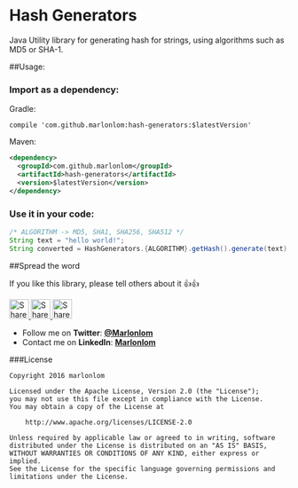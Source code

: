 # Hash Generators

Java Utility library for generating hash for strings, using algorithms such as MD5 or SHA-1.

##Usage:

### Import as a dependency:

Gradle:

```
compile 'com.github.marlonlom:hash-generators:$latestVersion'
```

Maven:

```xml
<dependency>
  <groupId>com.github.marlonlom</groupId>
  <artifactId>hash-generators</artifactId>
  <version>$latestVersion</version>
</dependency>
```

### Use it in your code:

```java
/* ALGORITHM -> MD5, SHA1, SHA256, SHA512 */
String text = "hello world!";
String converted = HashGenerators.{ALGORITHM}.getHash().generate(text);
```

##Spread the word

If you like this library, please tell others about it :thumbsup::thumbsup:

<a href="https://twitter.com/intent/tweet?text=Simple%20utility%20for%20generating%20text%20hashes,%20Check%20out%20this%20awesome%20library%20on%20Github%3A%20https://github.com/marlonlom/hash-generators" target="_blank" title="share to twitter" style="width:100%"><img src="https://github.com/marlonlom/staticmaps_builder/blob/master/design/twitter_icon.png" title="Share on Twitter" width="35" height=35 />
<a href="https://plus.google.com/share?url=https://github.com/marlonlom/hash-generators" target="_blank" title="share to G+" style="width:100%"><img src="https://github.com/marlonlom/staticmaps_builder/blob/master/design/googleplus_icon.png" target="_blank"  title="Share on Google+" width="35" height=35 />
<a href="https://www.facebook.com/sharer/sharer.php?u=https://github.com/marlonlom/hash-generators" target="_blank" title="share to facebook" style="width:100%"><img src="https://github.com/marlonlom/staticmaps_builder/blob/master/design/facebook_icon.png" title="Share on Facebook" width="35" height=35 />

 - []()Follow me on **Twitter**: [**@Marlonlom**](https://twitter.com/marlonlom)
 - Contact me on **LinkedIn**: [**Marlonlom**](https://co.linkedin.com/in/marlonlom)


###License

```
Copyright 2016 marlonlom

Licensed under the Apache License, Version 2.0 (the "License");
you may not use this file except in compliance with the License.
You may obtain a copy of the License at

    http://www.apache.org/licenses/LICENSE-2.0

Unless required by applicable law or agreed to in writing, software
distributed under the License is distributed on an "AS IS" BASIS,
WITHOUT WARRANTIES OR CONDITIONS OF ANY KIND, either express or implied.
See the License for the specific language governing permissions and
limitations under the License.
```
